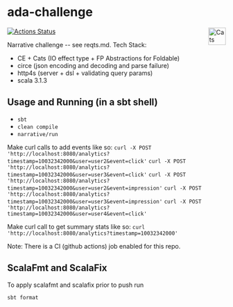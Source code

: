 ada-challenge
===================

[![Actions Status](https://github.com/asachdeva/ada-challenge/workflows/Build/badge.svg)](https://github.com/asachdeva/ada-challenge/actions)
<a href="https://typelevel.org/cats/"><img src="https://typelevel.org/cats/img/cats-badge.svg" height="40px" align="right" alt="Cats friendly" /></a>

Narrative challenge -- see reqts.md.
Tech Stack:
* CE + Cats (IO effect type + FP Abstractions for Foldable)
* circe (json encoding and decoding and parse failure)
* http4s (server + dsl + validating query params)
* scala 3.1.3

## Usage and Running (in a sbt shell)
* `sbt`
* `clean compile`
* `narrative/run`

Make curl calls to add events like so:
`curl -X POST 'http://localhost:8080/analytics?timestamp=10032342000&user=user2&event=click'`
`curl -X POST 'http://localhost:8080/analytics?timestamp=10032342000&user=user3&event=click'`
`curl -X POST 'http://localhost:8080/analytics?timestamp=10032342000&user=user2&event=impression'`
`curl -X POST 'http://localhost:8080/analytics?timestamp=10032342000&user=user3&event=impression'`
`curl -X POST 'http://localhost:8080/analytics?timestamp=10032342000&user=user4&event=click'`

Make curl call to get summary stats like so:
`curl 'http://localhost:8080/analytics?timestamp=10032342000'`

Note:  There is a CI (github actions) job enabled for this repo.

## ScalaFmt and ScalaFix
To apply scalafmt and scalafix prior to push run
```bash
sbt format
```
